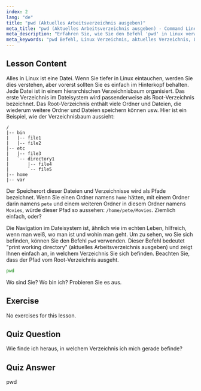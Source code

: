 ```yaml
---
index: 2
lang: "de"
title: "pwd (Aktuelles Arbeitsverzeichnis ausgeben)"
meta_title: "pwd (Aktuelles Arbeitsverzeichnis ausgeben) - Command Line"
meta_description: "Erfahren Sie, wie Sie den Befehl 'pwd' in Linux verwenden, um Ihr aktuelles Arbeitsverzeichnis auszugeben. Verstehen Sie Linux-Dateisystempfade und -navigation für Anfänger."
meta_keywords: "pwd Befehl, Linux Verzeichnis, aktuelles Verzeichnis, Linux Pfad, Linux Tutorial, Linux für Anfänger, Linux Anleitung"
---
```


## Lesson Content

Alles in Linux ist eine Datei. Wenn Sie tiefer in Linux eintauchen, werden Sie dies verstehen, aber vorerst sollten Sie es einfach im Hinterkopf behalten. Jede Datei ist in einem hierarchischen Verzeichnisbaum organisiert. Das erste Verzeichnis im Dateisystem wird passenderweise als Root-Verzeichnis bezeichnet. Das Root-Verzeichnis enthält viele Ordner und Dateien, die wiederum weitere Ordner und Dateien speichern können usw. Hier ist ein Beispiel, wie der Verzeichnisbaum aussieht:

```plaintext
/
|-- bin
|   |-- file1
|   |-- file2
|-- etc
|   |-- file3
|   `-- directory1
|       |-- file4
|       `-- file5
|-- home
|-- var
```

Der Speicherort dieser Dateien und Verzeichnisse wird als Pfade bezeichnet. Wenn Sie einen Ordner namens `home` hätten, mit einem Ordner darin namens `pete` und einem weiteren Ordner in diesem Ordner namens `Movies`, würde dieser Pfad so aussehen: `/home/pete/Movies`. Ziemlich einfach, oder?

Die Navigation im Dateisystem ist, ähnlich wie im echten Leben, hilfreich, wenn man weiß, wo man ist und wohin man geht. Um zu sehen, wo Sie sich befinden, können Sie den Befehl `pwd` verwenden. Dieser Befehl bedeutet "print working directory" (aktuelles Arbeitsverzeichnis ausgeben) und zeigt Ihnen einfach an, in welchem Verzeichnis Sie sich befinden. Beachten Sie, dass der Pfad vom Root-Verzeichnis ausgeht.

```bash
pwd
```

Wo sind Sie? Wo bin ich? Probieren Sie es aus.

## Exercise

No exercises for this lesson.

## Quiz Question

Wie finde ich heraus, in welchem Verzeichnis ich mich gerade befinde?

## Quiz Answer

pwd
